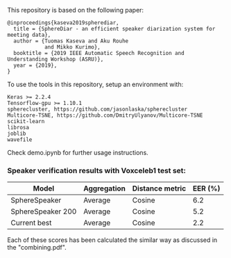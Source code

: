 This repository is based on the following paper:

```
@inproceedings{kaseva2019spherediar,
  title = {SphereDiar - an efficient speaker diarization system for meeting data},
  author = {Tuomas Kaseva and Aku Rouhe 
            and Mikko Kurimo},
  booktitle = {2019 IEEE Automatic Speech Recognition and Understanding Workshop (ASRU)},
  year = {2019},
}
```


To use the tools in this repository, setup an environment with:

```
Keras >= 2.2.4 
Tensorflow-gpu >= 1.10.1
spherecluster, https://github.com/jasonlaska/spherecluster
Multicore-TSNE, https://github.com/DmitryUlyanov/Multicore-TSNE
scikit-learn
librosa
joblib
wavefile
```


Check demo.ipynb for further usage instructions.

### Speaker verification results with Voxceleb1 test set:

| Model  | Aggregation | Distance metric | EER (%) |
| ------------- |-----| ------| ---- |
| SphereSpeaker  |Average| Cosine | 6.2  |
| SphereSpeaker 200 |Average| Cosine | 5.2 |
| Current best |Average| Cosine | 2.2 |

Each of these scores has been calculated the similar way as discussed in the "combining.pdf".

